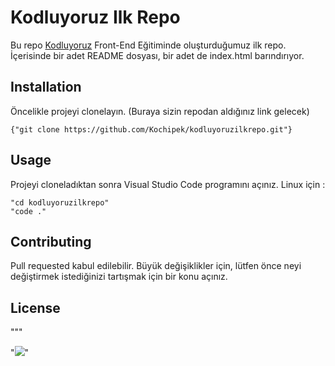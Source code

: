 # Kodluyoruz Ilk Repo
Bu repo [Kodluyoruz](https://www.kodluyoruz.org/) Front-End Eğitiminde oluşturduğumuz ilk repo. İçerisinde bir adet README dosyası, bir adet de index.html barındırıyor.
## Installation
Öncelikle projeyi clonelayın. (Buraya sizin repodan aldığınız link gelecek)
```
{"git clone https://github.com/Kochipek/kodluyoruzilkrepo.git"}
```
## Usage
Projeyi cloneladıktan sonra Visual Studio Code programını açınız.
Linux için :
```
"cd kodluyoruzilkrepo" 
"code ."
```
## Contributing
Pull requested kabul edilebilir. Büyük değişiklikler için, lütfen önce neyi değiştirmek istediğinizi tartışmak için bir konu açınız.
## License
"[](https://choosealicense.com/licenses/mit/)""

"![]("C:\Users\ipekk\OneDrive\Masaüstü\markdown.png")"




